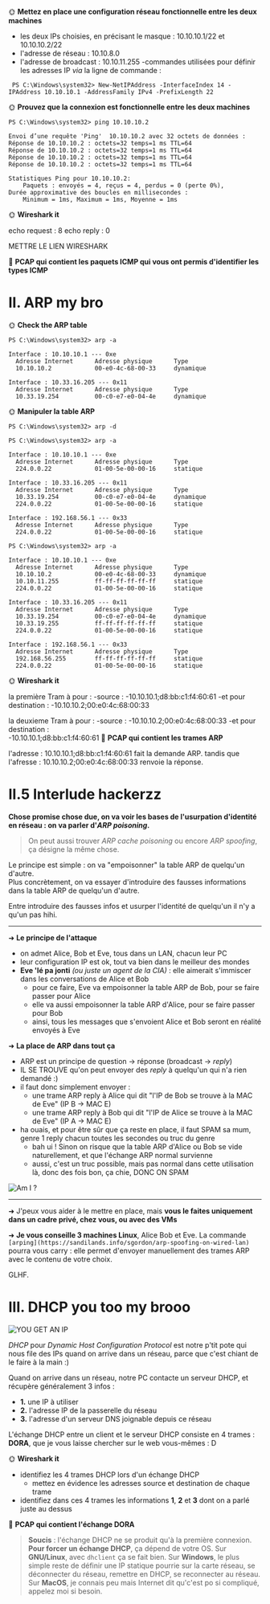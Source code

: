 🌞 **Mettez en place une configuration réseau fonctionnelle entre les deux machines**

- les deux IPs choisies, en précisant le masque : 10.10.10.1/22 et 10.10.10.2/22
- l'adresse de réseau : 10.10.8.0
- l'adresse de broadcast : 10.10.11.255
-commandes utilisées pour définir les adresses IP *via* la ligne de commande :

```
 PS C:\Windows\system32> New-NetIPAddress -InterfaceIndex 14 -IPAddress 10.10.10.1 -AddressFamily IPv4 -PrefixLength 22
```

🌞 **Prouvez que la connexion est fonctionnelle entre les deux machines**

```
PS C:\Windows\system32> ping 10.10.10.2

Envoi d’une requête 'Ping'  10.10.10.2 avec 32 octets de données :
Réponse de 10.10.10.2 : octets=32 temps=1 ms TTL=64
Réponse de 10.10.10.2 : octets=32 temps=1 ms TTL=64
Réponse de 10.10.10.2 : octets=32 temps=1 ms TTL=64
Réponse de 10.10.10.2 : octets=32 temps=1 ms TTL=64

Statistiques Ping pour 10.10.10.2:
    Paquets : envoyés = 4, reçus = 4, perdus = 0 (perte 0%),
Durée approximative des boucles en millisecondes :
    Minimum = 1ms, Maximum = 1ms, Moyenne = 1ms
```

🌞 **Wireshark it**

echo request : 8
echo reply : 0  

METTRE LE LIEN WIRESHARK 

🦈 **PCAP qui contient les paquets ICMP qui vous ont permis d'identifier les types ICMP**

# II. ARP my bro


🌞 **Check the ARP table**

```
PS C:\Windows\system32> arp -a

Interface : 10.10.10.1 --- 0xe
  Adresse Internet      Adresse physique      Type
  10.10.10.2            00-e0-4c-68-00-33     dynamique

Interface : 10.33.16.205 --- 0x11
  Adresse Internet      Adresse physique      Type
  10.33.19.254          00-c0-e7-e0-04-4e     dynamique
```

🌞 **Manipuler la table ARP**

```
PS C:\Windows\system32> arp -d
```

```
PS C:\Windows\system32> arp -a

Interface : 10.10.10.1 --- 0xe
  Adresse Internet      Adresse physique      Type
  224.0.0.22            01-00-5e-00-00-16     statique

Interface : 10.33.16.205 --- 0x11
  Adresse Internet      Adresse physique      Type
  10.33.19.254          00-c0-e7-e0-04-4e     dynamique
  224.0.0.22            01-00-5e-00-00-16     statique

Interface : 192.168.56.1 --- 0x33
  Adresse Internet      Adresse physique      Type
  224.0.0.22            01-00-5e-00-00-16     statique
```

```
PS C:\Windows\system32> arp -a

Interface : 10.10.10.1 --- 0xe
  Adresse Internet      Adresse physique      Type
  10.10.10.2            00-e0-4c-68-00-33     dynamique
  10.10.11.255          ff-ff-ff-ff-ff-ff     statique
  224.0.0.22            01-00-5e-00-00-16     statique

Interface : 10.33.16.205 --- 0x11
  Adresse Internet      Adresse physique      Type
  10.33.19.254          00-c0-e7-e0-04-4e     dynamique
  10.33.19.255          ff-ff-ff-ff-ff-ff     statique
  224.0.0.22            01-00-5e-00-00-16     statique

Interface : 192.168.56.1 --- 0x33
  Adresse Internet      Adresse physique      Type
  192.168.56.255        ff-ff-ff-ff-ff-ff     statique
  224.0.0.22            01-00-5e-00-00-16     statique
```

🌞 **Wireshark it**

la première Tram à pour :
-source : 
    -10.10.10.1;d8:bb:c1:f4:60:61 
-et pour destination : 
    -10.10.10.2;00:e0:4c:68:00:33

la deuxieme Tram à pour :
-source : 
    -10.10.10.2;00:e0:4c:68:00:33 
-et pour destination :  
    -10.10.10.1;d8:bb:c1:f4:60:61
🦈 **PCAP qui contient les trames ARP**

l'adresse : 
10.10.10.1;d8:bb:c1:f4:60:61 fait la demande ARP.
tandis que l'afresse : 
10.10.10.2;00:e0:4c:68:00:33 renvoie la réponse.

# II.5 Interlude hackerzz

**Chose promise chose due, on va voir les bases de l'usurpation d'identité en réseau : on va parler d'*ARP poisoning*.**

> On peut aussi trouver *ARP cache poisoning* ou encore *ARP spoofing*, ça désigne la même chose.

Le principe est simple : on va "empoisonner" la table ARP de quelqu'un d'autre.  
Plus concrètement, on va essayer d'introduire des fausses informations dans la table ARP de quelqu'un d'autre.

Entre introduire des fausses infos et usurper l'identité de quelqu'un il n'y a qu'un pas hihi.

---

➜ **Le principe de l'attaque**

- on admet Alice, Bob et Eve, tous dans un LAN, chacun leur PC
- leur configuration IP est ok, tout va bien dans le meilleur des mondes
- **Eve 'lé pa jonti** *(ou juste un agent de la CIA)* : elle aimerait s'immiscer dans les conversations de Alice et Bob
  - pour ce faire, Eve va empoisonner la table ARP de Bob, pour se faire passer pour Alice
  - elle va aussi empoisonner la table ARP d'Alice, pour se faire passer pour Bob
  - ainsi, tous les messages que s'envoient Alice et Bob seront en réalité envoyés à Eve

➜ **La place de ARP dans tout ça**

- ARP est un principe de question -> réponse (broadcast -> *reply*)
- IL SE TROUVE qu'on peut envoyer des *reply* à quelqu'un qui n'a rien demandé :)
- il faut donc simplement envoyer :
  - une trame ARP reply à Alice qui dit "l'IP de Bob se trouve à la MAC de Eve" (IP B -> MAC E)
  - une trame ARP reply à Bob qui dit "l'IP de Alice se trouve à la MAC de Eve" (IP A -> MAC E)
- ha ouais, et pour être sûr que ça reste en place, il faut SPAM sa mum, genre 1 reply chacun toutes les secondes ou truc du genre
  - bah ui ! Sinon on risque que la table ARP d'Alice ou Bob se vide naturellement, et que l'échange ARP normal survienne
  - aussi, c'est un truc possible, mais pas normal dans cette utilisation là, donc des fois bon, ça chie, DONC ON SPAM

![Am I ?](./pics/arp_snif.jpg)

---

➜ J'peux vous aider à le mettre en place, mais **vous le faites uniquement dans un cadre privé, chez vous, ou avec des VMs**

➜ **Je vous conseille 3 machines Linux**, Alice Bob et Eve. La commande `[arping](https://sandilands.info/sgordon/arp-spoofing-on-wired-lan)` pourra vous carry : elle permet d'envoyer manuellement des trames ARP avec le contenu de votre choix.

GLHF.

# III. DHCP you too my brooo

![YOU GET AN IP](./pics/dhcp.jpg)

*DHCP* pour *Dynamic Host Configuration Protocol* est notre p'tit pote qui nous file des IPs quand on arrive dans un réseau, parce que c'est chiant de le faire à la main :)

Quand on arrive dans un réseau, notre PC contacte un serveur DHCP, et récupère généralement 3 infos :

- **1.** une IP à utiliser
- **2.** l'adresse IP de la passerelle du réseau
- **3.** l'adresse d'un serveur DNS joignable depuis ce réseau

L'échange DHCP  entre un client et le serveur DHCP consiste en 4 trames : **DORA**, que je vous laisse chercher sur le web vous-mêmes : D

🌞 **Wireshark it**

- identifiez les 4 trames DHCP lors d'un échange DHCP
  - mettez en évidence les adresses source et destination de chaque trame
- identifiez dans ces 4 trames les informations **1**, **2** et **3** dont on a parlé juste au dessus

🦈 **PCAP qui contient l'échange DORA**

> **Soucis** : l'échange DHCP ne se produit qu'à la première connexion. **Pour forcer un échange DHCP**, ça dépend de votre OS. Sur **GNU/Linux**, avec `dhclient` ça se fait bien. Sur **Windows**, le plus simple reste de définir une IP statique pourrie sur la carte réseau, se déconnecter du réseau, remettre en DHCP, se reconnecter au réseau. Sur **MacOS**, je connais peu mais Internet dit qu'c'est po si compliqué, appelez moi si besoin.

